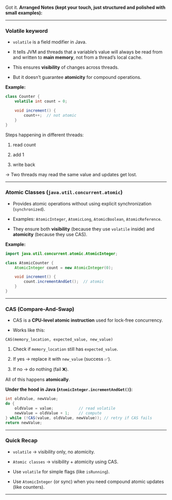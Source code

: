 Got it. **Arranged Notes (kept your touch, just structured and polished with small examples):**

---

### Volatile keyword

- `volatile` is a field modifier in Java.
    
- It tells JVM and threads that a variable’s value will always be read from and written to **main memory**, not from a thread’s local cache.
    
- This ensures **visibility** of changes across threads.
    
- But it doesn’t guarantee **atomicity** for compound operations.
    

**Example:**

```java
class Counter {
    volatile int count = 0;

    void increment() {
        count++;  // not atomic
    }
}
```

Steps happening in different threads:

1. read count
    
2. add 1
    
3. write back
    

→ Two threads may read the same value and updates get lost.

---

### Atomic Classes (`java.util.concurrent.atomic`)

- Provides atomic operations without using explicit synchronization (`synchronized`).
    
- Examples: `AtomicInteger`, `AtomicLong`, `AtomicBoolean`, `AtomicReference`.
    
- They ensure both **visibility** (because they use `volatile` inside) and **atomicity** (because they use CAS).
    

**Example:**

```java
import java.util.concurrent.atomic.AtomicInteger;

class AtomicCounter {
    AtomicInteger count = new AtomicInteger(0);

    void increment() {
        count.incrementAndGet();  // atomic
    }
}
```

---

### CAS (Compare-And-Swap)

- CAS is a **CPU-level atomic instruction** used for lock-free concurrency.
    
- Works like this:
    

```
CAS(memory_location, expected_value, new_value)
```

1. Check if `memory_location` still has `expected_value`.
    
2. If yes → replace it with `new_value` (success ✅).
    
3. If no → do nothing (fail ❌).
    

All of this happens **atomically**.

**Under the hood in Java (`AtomicInteger.incrementAndGet()`):**

```java
int oldValue, newValue;
do {
    oldValue = value;           // read volatile
    newValue = oldValue + 1;    // compute
} while (!CAS(value, oldValue, newValue)); // retry if CAS fails
return newValue;
```

---

### Quick Recap

- `volatile` → visibility only, no atomicity.
    
- `Atomic classes` → visibility + atomicity using CAS.
    
- Use `volatile` for simple flags (like `isRunning`).
    
- Use `AtomicInteger` (or sync) when you need compound atomic updates (like counters).
    

---
